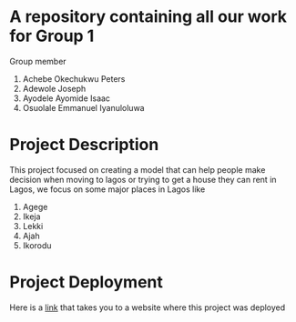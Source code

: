# A repository containing all our work for Group 1 


Group member 

1. Achebe Okechukwu Peters 
2. Adewole Joseph
3. Ayodele Ayomide Isaac
4. Osuolale Emmanuel Iyanuloluwa 

# Project Description

This project focused on creating a model that can help people make decision when moving to lagos or trying to get a house they can rent in Lagos, we focus on some major places in Lagos  like 
1. Agege 
2. Ikeja 
3. Lekki 
4. Ajah 
5. Ikorodu 


# Project Deployment 

Here is a [link](https://share.streamlit.io/dmarinere/gradientboost/main/app.py) that takes you to a website where this project was deployed 

